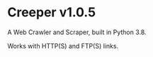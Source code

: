 # Creeper v1.0.5
A Web Crawler and Scraper, built in Python 3.8.

Works with HTTP(S) and FTP(S) links.

